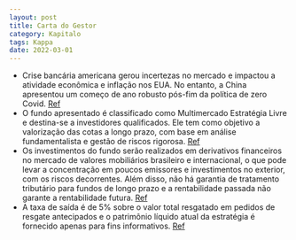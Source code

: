 ```yaml
---
layout: post
title: Carta do Gestor
category: Kapitalo
tags: Kappa
date: 2022-03-01
---
```


- Crise bancária americana gerou incertezas no mercado e impactou a atividade econômica e inflação nos EUA. No entanto, a China apresentou um começo de ano robusto pós-fim da política de zero Covid.
<a href="#" onclick="search_on_pdf('Cenário Ao longo do mês, a crise bancária americana movimentou os mercados e gerou mais incertezas ')">Ref</a>
- O fundo apresentado é classificado como Multimercado Estratégia Livre e destina-se a investidores qualificados. Ele tem como objetivo a valorização das cotas a longo prazo, com base em análise fundamentalista e gestão de riscos rigorosa.
<a href="#" onclick="search_on_pdf('O objetivo do Fundo é buscar a valorização de suas cotas no longo prazo, por meio da realização de i')">Ref</a>
- Os investimentos do fundo serão realizados em derivativos financeiros no mercado de valores mobiliários brasileiro e internacional, o que pode levar a concentração em poucos emissores e investimentos no exterior, com os riscos decorrentes. Além disso, não há garantia de tratamento tributário para fundos de longo prazo e a rentabilidade passada não garante a rentabilidade futura. 
<a href="#" onclick="search_on_pdf('de investimentos e profissionais especializados antes de tomar sua decisão. O Fundo apresentado pode')">Ref</a>
- A taxa de saída é de 5% sobre o valor total resgatado em pedidos de resgate antecipados e o patrimônio líquido atual da estratégia é fornecido apenas para fins informativos.
<a href="#" onclick="search_on_pdf('Pagamento do Resgate1º dia útil subsequente a data de conversão de cotasTaxa de Antecipação de Res')">Ref</a>

